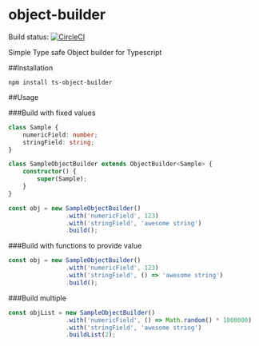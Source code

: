 # object-builder

Build status: [![CircleCI](https://circleci.com/gh/pkspks/object-builder.svg?style=svg)](https://circleci.com/gh/pkspks/object-builder)


Simple Type safe Object builder for Typescript


##Installation

`npm install ts-object-builder`


##Usage

###Build with fixed values
```typescript
class Sample {
    numericField: number;
    stringField: string;
}

class SampleObjectBuilder extends ObjectBuilder<Sample> {
    constructor() {
        super(Sample);
    }
}

const obj = new SampleObjectBuilder()
                .with('numericField', 123)
                .with('stringField', 'awesome string')
                .build();
```

###Build with functions to provide value
```typescript
const obj = new SampleObjectBuilder()
                .with('numericField', 123)
                .with('stringField', () => 'awesome string')
                .build();
```

###Build multiple
```typescript
const objList = new SampleObjectBuilder()
                .with('numericField', () => Math.random() * 1000000)
                .with('stringField', 'awesome string')
                .buildList(2);
```
